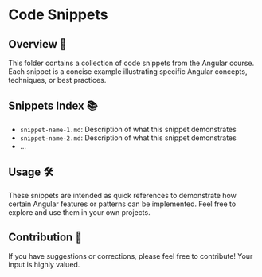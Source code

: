 # Code Snippets

## Overview 📝

This folder contains a collection of code snippets from the Angular course. Each snippet is a concise example illustrating specific Angular concepts, techniques, or best practices.

## Snippets Index 📚

- `snippet-name-1.md`: Description of what this snippet demonstrates
- `snippet-name-2.md`: Description of what this snippet demonstrates
- ...

## Usage 🛠️

These snippets are intended as quick references to demonstrate how certain Angular features or patterns can be implemented. Feel free to explore and use them in your own projects.

## Contribution 🤝

If you have suggestions or corrections, please feel free to contribute! Your input is highly valued.

